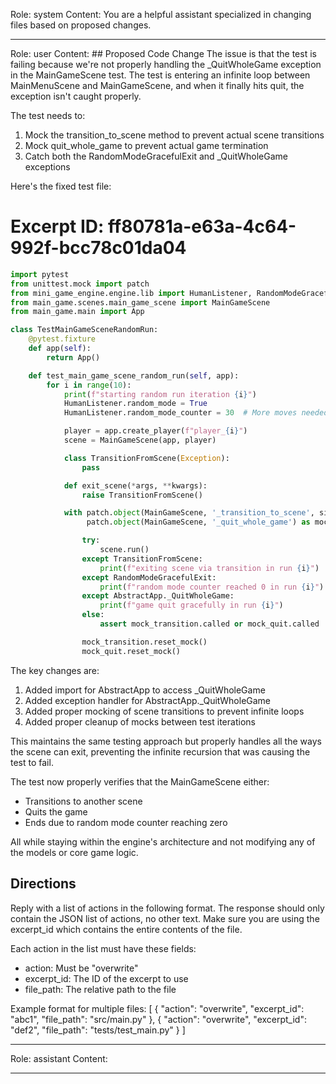 Role: system
Content: You are a helpful assistant specialized in changing files based on proposed changes.
__________________
Role: user
Content: ## Proposed Code Change
The issue is that the test is failing because we're not properly handling the _QuitWholeGame exception in the MainGameScene test. The test is entering an infinite loop between MainMenuScene and MainGameScene, and when it finally hits quit, the exception isn't caught properly.

The test needs to:
1. Mock the transition_to_scene method to prevent actual scene transitions
2. Mock quit_whole_game to prevent actual game termination
3. Catch both the RandomModeGracefulExit and _QuitWholeGame exceptions

Here's the fixed test file:

# Excerpt ID: ff80781a-e63a-4c64-992f-bcc78c01da04
```python main_game/tests/test_main_game_scene.py
import pytest
from unittest.mock import patch
from mini_game_engine.engine.lib import HumanListener, RandomModeGracefulExit, AbstractApp
from main_game.scenes.main_game_scene import MainGameScene
from main_game.main import App

class TestMainGameSceneRandomRun:
    @pytest.fixture
    def app(self):
        return App()

    def test_main_game_scene_random_run(self, app):
        for i in range(10):
            print(f"starting random run iteration {i}")
            HumanListener.random_mode = True
            HumanListener.random_mode_counter = 30  # More moves needed for battle scene

            player = app.create_player(f"player_{i}")
            scene = MainGameScene(app, player)

            class TransitionFromScene(Exception):
                pass

            def exit_scene(*args, **kwargs):
                raise TransitionFromScene()

            with patch.object(MainGameScene, '_transition_to_scene', side_effect=exit_scene) as mock_transition, \
                 patch.object(MainGameScene, '_quit_whole_game') as mock_quit:

                try:
                    scene.run()
                except TransitionFromScene:
                    print(f"exiting scene via transition in run {i}")
                except RandomModeGracefulExit:
                    print(f"random mode counter reached 0 in run {i}")
                except AbstractApp._QuitWholeGame:
                    print(f"game quit gracefully in run {i}")
                else:
                    assert mock_transition.called or mock_quit.called

                mock_transition.reset_mock()
                mock_quit.reset_mock()
```

The key changes are:

1. Added import for AbstractApp to access _QuitWholeGame
2. Added exception handler for AbstractApp._QuitWholeGame
3. Added proper mocking of scene transitions to prevent infinite loops
4. Added proper cleanup of mocks between test iterations

This maintains the same testing approach but properly handles all the ways the scene can exit, preventing the infinite recursion that was causing the test to fail.

The test now properly verifies that the MainGameScene either:
- Transitions to another scene
- Quits the game
- Ends due to random mode counter reaching zero

All while staying within the engine's architecture and not modifying any of the models or core game logic.

## Directions
Reply with a list of actions in the following format. The response should only contain the JSON list of actions, no other text.
Make sure you are using the excerpt_id which contains the entire contents of the file.

Each action in the list must have these fields:
- action: Must be "overwrite"
- excerpt_id: The ID of the excerpt to use
- file_path: The relative path to the file

Example format for multiple files:
[
    {
        "action": "overwrite",
        "excerpt_id": "abc1",
        "file_path": "src/main.py"
    },
    {
        "action": "overwrite",
        "excerpt_id": "def2",
        "file_path": "tests/test_main.py"
    }
]
__________________
Role: assistant
Content: 
__________________

